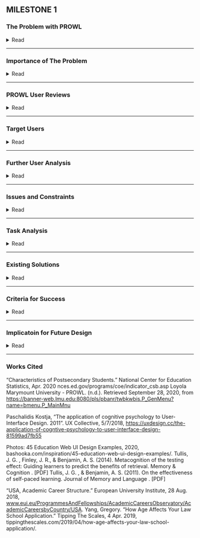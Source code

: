 ## MILESTONE 1

### The Problem with PROWL
<details>
	<summary>Read</summary>
	
<h3> Design & Functionality </h3>

<p>Prowl is an important factor of student life for Loyola Marymount University. This is what makes the layout and functionality of the site significant. </p>	

<p>Prowl was created in the 90’s and has not been revised or updated since then, except for the change in logo. To sum the site up, it is very outdated.</p>



<p>The design of the site does not appeal to the human eye, there is no aesthetic, the navigation bar is rigid, and the text is too small. Considering the center of the retina does not have any blue cones, this makes the category text design weak. The information presentation is very close together, no dividers and mostly all the same color stacked on top of eachother. This can make finding what the user needs difficult. Not to mention, a few of the options are overlapping and can be confusing for which one does what. </p>

<p>The site’s menu is also located poorly for our peripheral vision as it is on the center right in blue with no background or button, when all of the navigation tabs are on the center left.</p>

<p>Instead of each navigation menu having a sub menu, it displays a bunch of bundled links all in blue and underlined. This makes it hard to distinguish if this is a link taking you out of prowl, or if it is leading to another page within the website. Also, the amount of blue links is overwhelming and there is way too much text. A lot of these categories can be merged into one page with the proper design. </p>


<p>Another problem with Prowl is the lack of a back button. Instead of going back one page to where you were previously, you have to return to the menu completely. This can be difficult for users who want to return to the previous page, but due to short-term memory, cannot remember the steps to get there. It feels like a maze that leads to a bunch of deadends. </p>


<p>Another aspect that is poorly implemented is there are no errors if you press submit after not selecting anything. It simply just refreshes the page, this could confuse people if they did not know there was input needed.</p>

<p>The site also sends you an email to reset your password every few months, this can be a nuisance as you cannot reuse any of the passwords you have used in the past. This is problematic as users will constantly forget their password or not remember which password is the new password, causing frustration.</p>

</details>

---

### Importance of The Problem

<details>
	<summary>Read</summary>


<p>- All students and faculty use PROWL for a variety of reasons. The primary use is registration.</p>
<p>- 95% of students and faculty surveyed stated that they were not satisfied with PROWL’s current state.</p>
<p>- PROWL is a very text-heavy, unintuitive design that not only is difficult to navigate, but also does little to cater to neurodiverse populations.</p>
<p>- PROWL is currently not optimized at all for mobile users. There is no support or format changes when viewing the website on a phone. </p>

</details>

---

### PROWL User Reviews
<details>
	<summary>Read</summary>
	
<h3>Students and professors we surveyed were asked why they are dissatisfied: </h3>

<p>- “Feels like I'm stuck in 2005, very text heavy, I just hate looking at it. Definitely needs an update or 2 to allow users to better navigate their excessive menus”</p>
<p>- “I don't understand how the categories are organized and navigating the interface is very unintuitive.”</p>
<p>- “Navigation through Banner is incredibly difficult, cannot open multiple tabs in Banner, it's always one tab and gets overwritten, searching through classes is difficult and not user friendly, neither is looking at the details of the courses.”</p>
<p>- “This tool is just terrible. From the very moment you log in, it is difficult to find what you need to do the work for which you accessed it”</p>
</details>

---

### Target Users

<details>
	<summary>Read</summary>

<h3>Primary Users</h3>

<p>LMU students are the primary users of PROWL. We fall into two subcategories: undergraduate students and law students.</p>
<p>Students are the most obvious set of primary users, as one of the four tabs on PROWL's current menu is labeled "student services." We use prowl to access incredibly important information about the status of various engagements at LMU.</p>

<p>LMU faculty should also be considered target users of PROWL. Several professors told us firsthand that they rely on it for many tasks. In fact, their frustration with the interface seemed much stronger than that of many students. It could be argued that professors are more impacted by the interface than students in the long term because they never graduate out of LMU. A common task that professors reported using PROWL for is accessing student records for academic advising.</p>

<h3> Secondary Users</h3>

<p>Many students, particularly younger students enrolled in LMU's undergraduate program, allow parents or guardians access to their student account. Parents navigating PROWL to help their child succeed in school should be taken into consideration, but they are secondary users because the system is not designed to manage parent information.</p>

<p>LMU staff who receive questions about the interface from LMU students may never interact with PROWL directly, but they should be considered secondary users because they require an understanding of the interface. In order to guide students effectively, staff, such as those working in the office or registrar, should have a thorough understanding of the tasks associated with their office. </p>

<h3>Other Stakeholders</h3>

<p>PROWL is the platform for a huge number of important tasks that students and faculty carry out at LMU. Because students and faculty are the core of university culture, all members of the current LMU community could be considered, at least, tertiary stakeholders in PROWL. Two examples of these stakeholders, who never interact with the interface but are influenced by it, would be high-level LMU administrators and staff working in campus maintenance. PROWL impacts the lives and schedules of students and faculty who, in turn, impact the jobs of these administrators and staff. LMU administrators may also have the final say in decisions about the interface.</p>
</details>

---

### Further User Analysis
<details>
	<summary>Read</summary>
	
<h3>Platform:</h3>
	
<p>PROWL is accessible through any standard web browser to any user with the proper verification. This means that users will be accessing the page through personal mobile devices, personal computers, and the computers provided by LMU in public spaces. It should be noted here that PROWL is currently not formatted to function on a mobile web browser--a clear problem with the interface that should be addressed. </p>

<p>*Please note that the above also applies to the "task environment."</p>
 
<h3>Location:</h3>
	
<p>LMU has a main physical campus. However, because of PROWL's browser accessibility, the interface should not be designed with the only campus in mind. As we are seeing play out today, a large variety of circumstances can necessitate that students be able to use PROWL effectively from anywhere in the world. 
That said, PROWL should be designed with minimal noise alerts, as many students will be accessing it through university computers in designated quiet spaces.</p>

<p>*Please note that the above also applies to the "task environment." </p>
	
<h3>Age:</h3>

<p>The expected ages of various PROWL user demographics, based off of internet research, are as follows:</p>
<p>- Undergraduate students: under 25</p>
<p>- Law Students: 22 to 24</p>
<p>- Faculty: 55 on average</p>
<p>- Parents: likely in 40s or 50s</p>
  
<p>Undergraduate and law students are at a relatively young expected age. They will most likely be very familiar with electronic user interface conventions. However, the interface should not be streamlined so much that it alienates parents, faculty, and more mature LMU students. </p>
	
<h3>Economic Standing:</h3>
	
<p>LMU is a private school, so it is safe to assume that many users of PROWL will be from an affluent background. Affluence will not impact the users' access to PROWL in any way.</p>
	
<p>There are also a large number of students receiving scholarships and/or financial aid to attend LMU. There is not much that can be done to help students who struggle with accessing PROWL through personal devices, but computers are provided for them by the university.</p>
	
<p>It may streamline PROWL to hide or remove the financial aid and scholarship sections of the interface for those they do not apply to. However, this may discourage them from accessing these resources should their circumstances change in the future. </p>
</details>

---

### Issues and Constraints 

<details>
	<summary>Read</summary><p>
	
<h3>Issues/Constraints</h3>

<p> The biggest constraint impacting the design of a new PROWL interface is the larger LMU interface within which PROWL exists. PROWL is accessed through the My LMU homepage and serves as a portal to numerous other pages in LMU's system. Many of the features on any given number of these pages may be more convenient to users as a part of PROWL. However, it is beyond the scope of this project to change the other pages. Having these features in multiple locations may create more confusion than is worth including them in PROWL. 
A new PROWL must also be able to integrate into LMU's human interface. PROWL's services should be available to users all-year-round, meaning the opportunity to retrain users on a new system is very slim. Even if the new system is intuitive, some confusion will inevitably arise when it replaces the old one. Therefore, the new system should maintain enough of the old system's architecture to remain as familiar as possible, without sacrificing design. </p></details>

---

### Task Analysis
<details>
	<summary>Read</summary>

<h3>Class Registration Task Analysis: </h3>
<p>0: Register for classes</p>
<p>0.1: Log into Prowl</p>
<p>0.1.1: Go to myLMU</p>
<p>0.1.2: Enter username and password</p>
<p>0.1.3: Locate Prowl link</p>
<p>0.1.4: Click on the Prowl link</p>
<p>1: Get to registration page</p>
<p>1.1: Locate student services tab</p>
<p>1.2: Click on student services tab </p>
<p>1.3: Locate Registration hyperlink</p>
<p>1.4: Click on registration</p>
<p>2: Register for class</p>
<p>2.1: Click on Register for classes</p>
<p>2.2: Set term you want to register for</p>
<p>2.3: Search for classes</p>

<h3>View Student Records Task Analysis: </h3>
<p>1: View Student Records</p>
<p>0: Log into Prowl</p>
<p>1: View Transcript</p>
<p>1.1: Locate student services tab</p>
<p>1.2: Click on student services tab</p>
<p>1.3: Locate view unofficial transcript</p>
<p>1.4: Click view unofficial transcript</p>
<p>1.5: Set transcript level to all levels</p>
<p>1.6: Set transcript type to unofficial transcript</p>
<p>1.7: Click submit</p>

<h3>Financial Aid Task Analysis: </h3>
<p>2: Financial Aid</p>
<p>0: Log into Prowl</p>
<p>1: View financial aid award</p>
<p>1.1: Locate financial aid tab</p>
<p>1.2: Click on financial aid tab</p>
<p>1.3: Locate financial aid status</p>
<p>1.4: Click on financial aid status</p>
<p>1.5: Locate the sentence that says “You have been awarded financial aid which totals $blahblahblah”</p>
<p>2: View financial aid holds</p>
<p>2.1: Press browsers go back a page button</p>
<p>2.2: Locate financial aid requirements and financial aid holds</p>
<p>2.3: Click on financial aid requirements and financial aid holds</p>
<p>2.4: Locate financial aid holds</p>
<p>2.5: Click on financial aid holds</p>

<h3>Personal Information Task Analysis: </h3>
<p>3: View University Id and update personal information</p>
<p>0: Log into Prowl</p>
<p>1: Find university Id</p>
<p>1.1: Locate personal information tab</p>
<p>1.2: Click on personal information tab</p>
<p>1.3: Locate View University ID Number/Law School Id</p>
<p>1.4: Click on View University ID number/Law School Id</p>
<p>2: Update Address(es) and Phone(s)</p>
<p>2.1: Click on browsers go back a page</p>
<p>2.2: Locate View/Update Address(es) and Phone(s)</p>
<p>2.3: Click on View/Update Address(es) and Phone(s)</p>
<p>2.4: Locate which address and or phone you want to update</p>
<p>2.5: Click on which you want to update</p>
<p>2.6: Input new information</p>
<p>2.7: Click submit</p>
<p>3: Update Emergency Contact information/ LMU Alert Information/ Ethnicity and Race Information</p>
<p>Similar to update address(es) and Phone(s) except you click on the specific hyperlink to view and or update the information</p>

<h3>New Prowl Task Analysis: </h3>
<p>Log Into Prowl</p>
<p>1: Register for classes</p>
<p>1.1: Locate Register for classes button on home page</p>
<p>1.2: Click on Register for classes</p>
<p>2: View Student Records</p>
<p>2.1: Locate View Student Records section</p>
<p>2.2: Click on view unofficial transcript</p>
<p>2.3: Appreciate its beauty</p>
<p>3: Finance</p>
<p>3.1: View Financial Aid</p>
<p>3.1.1: Locate financial aid section</p>
<p>3.1.2: Locate warning sign signifying you have a hold on your financial aid</p>
<p>3.1.3: Locate amount and requirements to keep financial aid</p>
<p>3.2: Make payments</p>
<p>3.2.1: Locate link to student account center</p>
<p>3.2.2: Click on link to student account center</p>
<p>4: View/Update Personal Information</p>
<p>4.1: Locate personal profile section</p>
<p>4.2: View university Id and all other information</p>
<p>4.2.1 Update by locating and clicking on the info you want to change</p>
</details>

---

### Existing Solutions

<details>
	<summary>Read</summary>
<h3>Solution Examples</h3>
	
<p>Existing solutions can be seen in similar portals for schools and other organizations that utilize less text-heavy layouts and, instead, focus on accessibility.</p>

<p>Below is an example with large, easy to understand sections for each link and tabs on the left so they are seen first.</p>



<p>While the page below presents a lot of information, the layout and color design does a good job of not overwhelming the user.</p>



</details>

---

### Criteria for Success

<details>
	<summary>Read</summary>

<h3>Our goals:</h3>

<p>1. No loss of functionality</p>
<p>2. Better user experience</p>
<p>3. Increased user satisfaction</p>
<p>4. Increased accessibility for neurodiverse populations</p>
<p>5. Optimization for mobile use</p>

</details>

---

### Implicatoin for Future Design

<details>
	<summary>Read</summary>

<h3>Implications for Future Design</h3>

<p>A new design for PROWL should not only be easier to use and simpler to navigate, but familiar alongside myLMU. With the large number of returning students and faculty who are already accustomed to myLMU, it is reasonable to create PROWL 2.0 with myLMU in mind. Using myLMU as a reference, we should design a new web page with less confusing tabs and mobile compatibility. Our research and analysis of Prowl has shown us the important role design plays in a user’s experience.</p>

</details>

---

### Works Cited

“Characteristics of Postsecondary Students.” National Center for Education Statistics, Apr. 2020 nces.ed.gov/programs/coe/indicator_csb.asp 
Loyola Marymount University - PROWL. (n.d.). Retrieved September 28, 2020, from
https://banner-web.lmu.edu:8080/pls/pbanr/twbkwbis.P_GenMenu?name=bmenu.P_MainMnu

Paschalidis Kostja, “The application of cognitive psychology to User-Interface Design. 2011”.  UX Collective, 5/7/2018,           https://uxdesign.cc/the-application-of-cogntive-psychology-to-user-interface-design-81599ad7fb55

Photos: 45 Education Web UI Design Examples, 2020,    bashooka.com/inspiration/45-education-web-ui-design-examples/.
Tullis, J. G. , Finley, J. R., & Benjamin, A. S. (2014). Metacognition of the testing effect: Guiding learners to predict the benefits of retrieval. Memory & Cognition . [PDF]
Tullis, J. G. , & Benjamin, A. S. (2011). On the effectiveness of self-paced learning. Journal of Memory and Language . [PDF]

“USA, Academic Career Structure.” European University Institute, 28 Aug. 2018, www.eui.eu/ProgrammesAndFellowships/AcademicCareersObservatory/AcademicCareersbyCountry/USA. 
Yang, Gregory. “How Age Affects Your Law School Application.” Tipping The Scales, 4 Apr. 2019, tippingthescales.com/2019/04/how-age-affects-your-law-school-application/.
